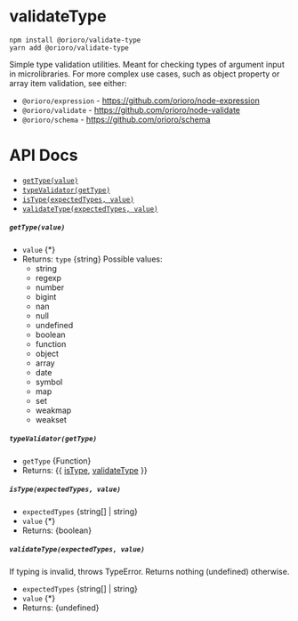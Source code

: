 # validateType

```
npm install @orioro/validate-type
yarn add @orioro/validate-type
```

Simple type validation utilities. Meant for checking types of argument input
in microlibraries. For more complex use cases, such as object property or array
item validation, see either:
- `@orioro/expression` - https://github.com/orioro/node-expression
- `@orioro/validate` - https://github.com/orioro/node-validate
- `@orioro/schema` - https://github.com/orioro/schema

# API Docs

- [`getType(value)`](#gettypevalue)
- [`typeValidator(getType)`](#typevalidatorgettype)
- [`isType(expectedTypes, value)`](#istypeexpectedtypes-value)
- [`validateType(expectedTypes, value)`](#validatetypeexpectedtypes-value)

##### `getType(value)`

- `value` {*}
- Returns: `type` {string} Possible values:
  - string
  - regexp
  - number
  - bigint
  - nan
  - null
  - undefined
  - boolean
  - function
  - object
  - array
  - date
  - symbol
  - map
  - set
  - weakmap
  - weakset

##### `typeValidator(getType)`

- `getType` {Function}
- Returns: {{ [isType](#istypeexpectedtypes-value), [validateType](#validatetypeexpectedtypes-value) }} 

##### `isType(expectedTypes, value)`

- `expectedTypes` {string[] | string}
- `value` {*}
- Returns: {boolean} 

##### `validateType(expectedTypes, value)`

If typing is invalid, throws TypeError.
Returns nothing (undefined) otherwise.

- `expectedTypes` {string[] | string}
- `value` {*}
- Returns: {undefined}
